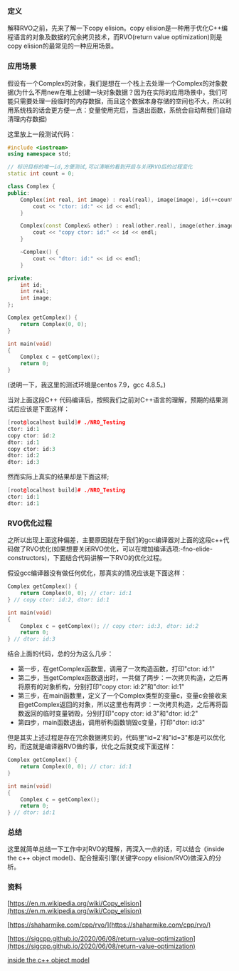 ### 定义

解释RVO之前，先来了解一下copy elision。copy elision是一种用于优化C++编程语言的对象及数据的冗余拷贝技术，而RVO(return value optimization)则是copy elision的最常见的一种应用场景。



### 应用场景

假设有一个Complex的对象，我们是想在一个栈上去处理一个Complex的对象数据(为什么不用new在堆上创建一块对象数据？因为在实际的应用场景中，我们可能只需要处理一段临时的内存数据，而且这个数据本身存储的空间也不大，所以利用系统栈的话会更方便一点：变量使用完后，当退出函数，系统会自动帮我们自动清理内存数据)

这里放上一段测试代码：

```c++
#include <iostream>
using namespace std;

// 标识目标的唯一id,方便测试,可以清晰的看到开启与关闭RVO后的过程变化
static int count = 0;

class Complex {
public:
    Complex(int real, int image) : real(real), image(image), id(++count) {
        cout << "ctor: id:" << id << endl;
    }

    Complex(const Complex& other) : real(other.real), image(other.image), id(++count) {
        cout << "copy ctor: id:" << id << endl;
    }

    ~Complex() {
        cout << "dtor: id:" << id << endl;
    }

private:
    int id;
    int real;
    int image;
};

Complex getComplex() {
    return Complex(0, 0);
}

int main(void)
{
    Complex c = getComplex();
    return 0;
}
```



(说明一下，我这里的测试环境是centos 7.9，gcc 4.8.5。)

当对上面这段C++ 代码编译后，按照我们之前对C++语言的理解，预期的结果测试后应该是下面这样：

```c++
[root@localhost build]# ./NRO_Testing
ctor: id:1
copy ctor: id:2
dtor: id:1
copy ctor: id:3
dtor: id:2
dtor: id:3
```

然而实际上真实的结果却是下面这样;

```c++
[root@localhost build]# ./NRO_Testing
ctor: id:1
dtor: id:1
```



### RVO优化过程

之所以出现上面这种偏差，主要原因就在于我们的gcc编译器对上面的这段c++代码做了RVO优化(如果想要关闭RVO优化，可以在增加编译选项:-fno-elide-constructors)，下面结合代码讲解一下RVO的优化过程。

假设gcc编译器没有做任何优化，那真实的情况应该是下面这样：

```c++
Complex getComplex() {
    return Complex(0, 0); // ctor: id:1
} // copy ctor: id:2, dtor: id:1

int main(void)
{
    Complex c = getComplex(); // copy ctor: id:3, dtor: id:2
    return 0;
} // dtor: id:3
```

结合上面的代码，总的分为这么几步：

- 第一步，在getComplex函数里，调用了一次构造函数，打印"ctor: id:1"
- 第二步，当getComplex函数退出时，一共做了两步：一次拷贝构造，之后再将原有的对象析构，分别打印"copy ctor: id:2"和"dtor: id:1"
- 第三步，在main函数里，定义了一个Complex类型的变量c，变量c会接收来自getComplex返回的对象，所以这里也有两步：一次拷贝构造，之后再将函数返回的临时变量销毁，分别打印"copy ctor: id:3"和"dtor: id:2"
- 第四步，main函数退出，调用析构函数销毁c变量，打印"dtor: id:3"



但是其实上述过程是存在冗余数据拷贝的，代码里"id=2'和"id=3"都是可以优化的，而这就是编译器RVO做的事，优化之后就变成下面这样：

```c++
Complex getComplex() {
    return Complex(0, 0); // ctor: id:1
} 

int main(void)
{
    Complex c = getComplex(); 
    return 0;
} // dtor: id:1
```



### 总结

这里就简单总结一下工作中对RVO的理解，再深入一点的话，可以结合《inside the c++ object model》、配合搜索引擎(关键字copy elision/RVO)做深入的分析。



### 资料

[https://en.m.wikipedia.org/wiki/Copy_elision](https://en.m.wikipedia.org/wiki/Copy_elision)

[https://shaharmike.com/cpp/rvo/](https://shaharmike.com/cpp/rvo/)

[https://sigcpp.github.io/2020/06/08/return-value-optimization](https://sigcpp.github.io/2020/06/08/return-value-optimization)

[inside the c++ object model](https://gitee.com/navychou/books/tree/master/langs/cpp)

